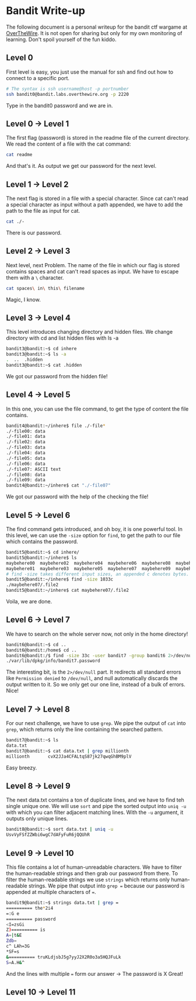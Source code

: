 # Bandit Write-up

The following document is a personal writeup for the bandit ctf wargame at [OverTheWire](https://overthewire.org/wargames/bandit/). It is not open for sharing but only for my own monitoring of learning. Don't spoil yourself of the fun kiddo.

## Level 0
First level is easy, you just use the manual for ssh and find out how to connect to a specific port.
```bash
# The syntax is ssh username@host -p portnumber
ssh bandit0@bandit.labs.overthewire.org -p 2220
```
Type in the bandit0 password and we are in.

## Level 0 -> Level 1
The first flag (password) is stored in the readme file of the current directory.
We read the content of a file with the cat command:
```bash
cat readme
```
And that's it. As output we get our password for the next level.

## Level 1 -> Level 2
The next flag is stored in a file with a special character. Since cat can't read a special character as input without a path appended, we have to add the path to the file as input for cat.
```bash
cat ./-
```
There is our password.

## Level 2 -> Level 3
Next level, next Problem. The name of the file in which our flag is stored contains spaces and cat can't read spaces as input. We have to escape them with a ```\``` character.
```bash
cat spaces\ in\ this\ filename
```
Magic, I know.

## Level 3 -> Level 4
This level introduces changing directory and hidden files. We change directory with cd and list hidden files with ls -a
```bash
bandit3@bandit:~$ cd inhere
bandit3@bandit:~$ ls -a
.  ..  .hidden
bandit3@bandit:~$ cat .hidden
```
We got our password from the hidden file!

## Level 4 -> Level 5
In this one, you can use the file command, to get the type of content the file contains.
```bash
bandit4@bandit:~/inhere$ file ./-file*
./-file00: data
./-file01: data
./-file02: data
./-file03: data
./-file04: data
./-file05: data
./-file06: data
./-file07: ASCII text
./-file08: data
./-file09: data
bandit4@bandit:~/inhere$ cat "./-file07"
```
We got our password with the help of the checking the file!

## Level 5 -> Level 6
The find command gets introduced, and oh boy, it is one powerful tool.
In this level, we can use the ```-size``` option for ```find```, to get the path to our file which contains the password.
```bash
bandit5@bandit:~$ cd inhere/
bandit5@bandit:~/inhere$ ls
maybehere00  maybehere02  maybehere04  maybehere06  maybehere08  maybehere10  maybehere12  maybehere14  maybehere16  maybehere18
maybehere01  maybehere03  maybehere05  maybehere07  maybehere09  maybehere11  maybehere13  maybehere15  maybehere17  maybehere19
# find -size takes different input sizes, an appended c denotes bytes. Check the man page,your best friend!
bandit5@bandit:~/inhere$ find -size 1033c
./maybehere07/.file2
bandit5@bandit:~/inhere$ cat maybehere07/.file2
```
Voila, we are done.

## Level 6 -> Level 7
We have to search on the whole server now, not only in the home directory!
```bash
bandit6@bandit:~$ cd ..
bandit6@bandit:/home$ cd ..
bandit6@bandit:/$ find -size 33c -user bandit7 -group bandit6 2>/dev/null
./var/lib/dpkg/info/bandit7.password
```
The interesting bit, is the ```2>/dev/null``` part. It redirects all standard errors like ```Permission denied``` to ```/dev/null```, and null automatically discards the output written to it.
So we only get our one line, instead of a bulk of errors.
Nice!

## Level 7 -> Level 8
For our next challenge, we have to use ```grep```. We pipe the output of ```cat``` into ```grep```, which returns only the line containing the searched pattern.
```bash
bandit7@bandit:~$ ls
data.txt
bandit7@bandit:~$ cat data.txt | grep millionth
millionth       cvX2JJa4CFALtqS87jk27qwqGhBM9plV
```
Easy breezy.

## Level 8 -> Level 9
The next data.txt contains a ton of duplicate lines, and we have to find teh single unique one.
We will use ```sort``` and pipe the sorted output into ```uniq -u``` with which you can filter adjacent matching lines. With the ```-u``` argument, it outputs only unique lines.
```bash
bandit8@bandit:~$ sort data.txt | uniq -u
UsvVyFSfZZWbi6wgC7dAFyFuR6jQQUhR
```

## Level 9 -> Level 10
This file contains a lot of human-unreadable characters. We have to filter the human-readable strings and then grab our password from there.
To filter the human-readable strings we use ```strings``` which returns only human-readable strings. We pipe that output into ```grep =``` because our password is appended at multiple characters of ```=```.
```bash
bandit9@bandit:~$ strings data.txt | grep =
========== the*2i4
=:G e
========== password
<I=zsGi
Z)========== is
A=|t&E
Zdb=
c^ LAh=3G
*SF=s
&========== truKLdjsbJ5g7yyJ2X2R0o3a5HQJFuLk
S=A.H&^
```
And the lines with multiple ```=``` form our answer -> The password is X
Great!

## Level 10 -> Level 11






